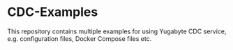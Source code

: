 # CDC-Examples
This repository contains multiple examples for using Yugabyte CDC service, e.g. configuration files, Docker Compose files etc.
